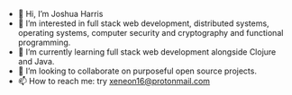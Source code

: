 - 👋 Hi, I’m Joshua Harris
- 👀 I’m interested in full stack web development, distributed systems, operating systems, computer security and cryptography and functional programming.
- 🌱 I’m currently learning full stack web development alongside Clojure and Java.
- 💞️ I’m looking to collaborate on purposeful open source projects.
- 📫 How to reach me: try xeneon16@protonmail.com

<!---
SwitchJIK/SwitchJIK is a ✨ special ✨ repository because its `README.md` (this file) appears on your GitHub profile.
You can click the Preview link to take a look at your changes.
--->
